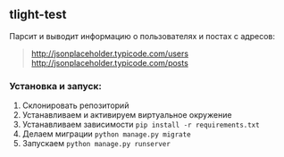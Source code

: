 ## tlight-test
Парсит и выводит информацию о пользователях и постах с адресов:
> http://jsonplaceholder.typicode.com/users
> http://jsonplaceholder.typicode.com/posts
### Установка и запуск:
1. Склонировать репозиторий
2. Устанавливаем и активируем виртуальное окружение
3. Устанавливаем зависимости `pip install -r requirements.txt`
4. Делаем миграции `python manage.py migrate`
5. Запускаем `python manage.py runserver`
